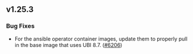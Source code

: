 ## v1.25.3

### Bug Fixes

- For the ansible operator container images, update them to properly pull in the base image that uses UBI 8.7. ([#6206](https://github.com/operator-framework/operator-sdk/pull/6206))
